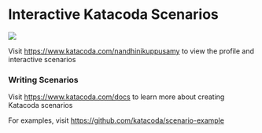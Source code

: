 # Interactive Katacoda Scenarios

[![](http://shields.katacoda.com/katacoda/nandhinikuppusamy/count.svg)](https://www.katacoda.com/nandhinikuppusamy "Get your profile on Katacoda.com")

Visit https://www.katacoda.com/nandhinikuppusamy to view the profile and interactive scenarios

### Writing Scenarios
Visit https://www.katacoda.com/docs to learn more about creating Katacoda scenarios

For examples, visit https://github.com/katacoda/scenario-example
